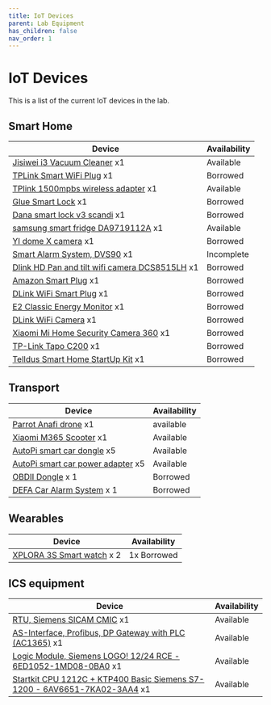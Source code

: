 ```yaml
---
title: IoT Devices
parent: Lab Equipment
has_children: false
nav_order: 1
---
```


# IoT Devices

This is a list of the current IoT devices in the lab.

## Smart Home

Device  | Availability
------------- | -------------
[Jisiwei i3 Vacuum Cleaner](http://global.jisiwei.com/) x1 | Available 
[TPLink Smart WiFi Plug](https://www.tplink.com/se/homenetworking/smartplug/hs100/) x1  | Borrowed
[TPlink 1500mpbs wireless adapter]() x1  | Available
[Glue Smart Lock](https://www.gluehome.com/)  x1 | Borrowed <!-- Alexander Borg -->
[Dana smart lock v3 scandi](https://danalock.com/products/danalock-v3-smart-lock/) x1 | Borrowed <!-- Rafi Malkhasian --> 
[samsung smart fridge DA9719112A]() x1 | Available
[YI dome X camera](https://www.yitechnology.com/yi-dome-x-y30/) x1 | Borrowed <!-- Lars Lundin -->
[Smart Alarm System, DVS90](https://www.defa.com/product/dvs90-alarm-system/) x1 | Incomplete
[Dlink HD Pan and tilt wifi camera DCS8515LH](https://www.dlink.com/en/products/dcs-8515lh-mydlink-hd-pan--tilt-wi-fi-camera) x1 | Borrowed <!-- Lars Lundin -->
[Amazon Smart Plug](https://www.amazon.com/AmazonSmartPlugworksAlexa/dp/B01MZEEFNX ) x1 | Borrowed
[DLink WiFi Smart Plug](https://eu.dlink.com/uk/en/products/dspw115mydlinkwifismartplug) x1 | Borrowed
[E2 Classic Energy Monitor](https://efergy.com/e2classic/) x1  | Borrowed
[DLink WiFi Camera](https://eu.dlink.com/uk/en/products/dcs5000lwifipantiltdaynightcamera ) x1  | Borrowed
[Xiaomi Mi Home Security Camera 360](https://www.mi.com/global/camera-360/) x1  | Borrowed <!--Jesper Larsson -->
[TP-Link Tapo C200](https://www.tp-link.com/se/home-networking/cloud-camera/tapo-c200/ ) x1  | Borrowed <!--Jesper Larsson -->
[Telldus Smart Home StartUp Kit](https://telldus.com/produkt/startupkitenergypremiumtellduszwave/) x1  | Borrowed


## Transport

Device  | Availability
------------- | -------------
[Parrot Anafi drone](https://www.parrot.com/us/drones/anafi) x1  | available 
[Xiaomi M365 Scooter](https://www.mistore.se/sv/elscootrar/mielectricscooter) x1 | Available
[AutoPi smart car dongle](https://www.autopi.io/) x5 | Available
[AutoPi smart car power adapter](https://shop.autopi.io/en/products/obd-ii-power-cable-10/) x5 | Available
[OBDII Dongle](https://www.teknikmagasinet.se/produkter/halsa-fritid/outdoor/biltillbehor/elm327-obd2-bluetooth) x 1 | Borrowed
[DEFA Car Alarm System](https://www.defa.com/product/dvs90-alarm-system/) x 1 | Borrowed







## Wearables

Device  | Availability
------------- | -------------
[XPLORA 3S Smart watch](https://shop.myxplora.co.uk/products/xplora-3s) x 2 | 1x Borrowed <!-- Zainabas -->


## ICS equipment 

Device  | Availability
------------- | -------------
[RTU, Siemens SICAM CMIC]() x1 | Available
[AS-Interface, Profibus, DP Gateway with PLC (AC1365)](https://www.ifm.com/se/sv/product/AC1365) x1 | Available
[Logic Module, Siemens LOGO! 12/24 RCE - 6ED1052-1MD08-0BA0](https://www.automation24.se/siemens-logo-12-24-rce-6ed1052-1md08-0ba0) x1 | Available
[Startkit CPU 1212C + KTP400 Basic Siemens S7-1200 - 6AV6651-7KA02-3AA4](https://www.automation24.se/startkit-cpu-1212c-ktp400-basic-siemens-s7-1200-6av6651-7ka02-3aa4) x1 | Available


 




<!--

## Smart Home

- [Jisiwei i3 Vacuum Cleaner](http://global.jisiwei.com/) x1
- [TPLink Smart WiFi Plug](https://www.tplink.com/se/homenetworking/smartplug/hs100/) x1 (unavailable) 
- [TPlink 1500mpbs wireless adapter]() x1
- [Glue Smart Lock](https://www.gluehome.com/) x1 (borrowed) Alexander Borg 
- [Dana smart lock v3 scandi](https://danalock.com/products/danalock-v3-smart-lock/) x1 (1 borrowed)  Rafi Malkhasian 
- [samsung smart fridge DA9719112A]() x1
- [YI dome X camera](https://www.yitechnology.com/yi-dome-x-y30/) x1 (borrowed)  Lars Lundin 
- [Smart Alarm System, DVS90](https://www.defa.com/product/dvs90-alarm-system/) x1 (incomplete)
- [Dlink HD Pan and tilt wifi camera DCS8515LH](https://www.dlink.com/en/products/dcs-8515lh-mydlink-hd-pan--tilt-wi-fi-camera) x1
- [Amazon Smart Plug](https://www.amazon.com/AmazonSmartPlugworksAlexa/dp/B01MZEEFNX ) x1 (unavailable) 
- [DLink WiFi Smart Plug](https://eu.dlink.com/uk/en/products/dspw115mydlinkwifismartplug) x1 (unavailable) 
- [E2 Classic Energy Monitor](https://efergy.com/e2classic/) x1 (unavailable) 
- [DLink WiFi Camera](https://eu.dlink.com/uk/en/products/dcs5000lwifipantiltdaynightcamera ) x1  (unavailable) 
- [Telldus Smart Home StartUp Kit](https://telldus.com/produkt/startupkitenergypremiumtellduszwave/) x1  (unavailable) 

## Transport

- [Parrot Anafi drone](https://www.parrot.com/us/drones/anafi) x1 (borrowed)  Tommy Höglund 
- [Xiaomi M365 Scooter](https://www.mistore.se/sv/elscootrar/mielectricscooter) x1
- [AutoPi smart car dongle](https://www.autopi.io/) x5 (borrowed)  Sandor och Oscar 
- [AutoPi smart car power adapter](https://shop.autopi.io/en/products/obd-ii-power-cable-10/) x5 (borrowed)  Sandor och Oscar - [OBDII Dongle](https://www.teknikmagasinet.se/produkter/halsa-fritid/outdoor/biltillbehor/elm327-obd2-bluetooth) x 1 (unavailable) 
- [DEFA Car Alarm System](https://www.defa.com/product/dvs90-alarm-system/) x 1 (unavailable) 

## Wearables

- [XPLORA 3S Smart watch](https://shop.myxplora.co.uk/products/xplora-3s) x 2 (1 borrowed)  Zainabas 


## ICS equipment 

- [RTU, Siemens SICAM CMIC]() x1 (used)
- [AS-Interface, Profibus, DP Gateway with PLC (AC1365)](https://www.ifm.com/se/sv/product/AC1365) x1 
- [Logic Module, Siemens LOGO! 12/24 RCE - 6ED1052-1MD08-0BA0](https://www.automation24.se/siemens-logo-12-24-rce-6ed1052-1md08-0ba0) x1
- [Startkit CPU 1212C + KTP400 Basic Siemens S7-1200 - 6AV6651-7KA02-3AA4](https://www.automation24.se/startkit-cpu-1212c-ktp400-basic-siemens-s7-1200-6av6651-7ka02-3aa4) x1


-->

